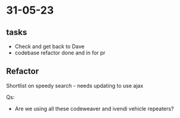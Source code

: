 # 31-05-23

## tasks
- Check and get back to Dave
- codebase refactor done and in for pr


## Refactor
Shortlist on speedy search - needs updating to use ajax

Qs:
- Are we using all these codeweaver and ivendi vehicle repeaters?
